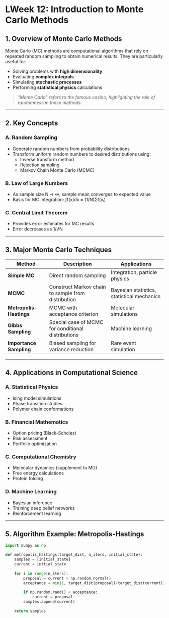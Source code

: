 # **LWeek 12: Introduction to Monte Carlo Methods**

## **1. Overview of Monte Carlo Methods**
Monte Carlo (MC) methods are computational algorithms that rely on repeated random sampling to obtain numerical results. They are particularly useful for:

- Solving problems with **high dimensionality**
- Evaluating **complex integrals**
- Simulating **stochastic processes**
- Performing **statistical physics** calculations

> *"Monte Carlo" refers to the famous casino, highlighting the role of randomness in these methods.*

---

## **2. Key Concepts**

### **A. Random Sampling**
- Generate random numbers from probability distributions
- Transform uniform random numbers to desired distributions using:
  - Inverse transform method
  - Rejection sampling
  - Markov Chain Monte Carlo (MCMC)

### **B. Law of Large Numbers**
- As sample size N → ∞, sample mean converges to expected value
- Basis for MC integration: ∫f(x)dx ≈ (1/N)Σf(xᵢ)

### **C. Central Limit Theorem**
- Provides error estimates for MC results
- Error decreases as 1/√N

---

## **3. Major Monte Carlo Techniques**

| Method | Description | Applications |
|--------|-------------|--------------|
| **Simple MC** | Direct random sampling | Integration, particle physics |
| **MCMC** | Construct Markov chain to sample from distribution | Bayesian statistics, statistical mechanics |
| **Metropolis-Hastings** | MCMC with acceptance criterion | Molecular simulations |
| **Gibbs Sampling** | Special case of MCMC for conditional distributions | Machine learning |
| **Importance Sampling** | Biased sampling for variance reduction | Rare event simulation |

---

## **4. Applications in Computational Science**

### **A. Statistical Physics**
- Ising model simulations
- Phase transition studies
- Polymer chain conformations

### **B. Financial Mathematics**
- Option pricing (Black-Scholes)
- Risk assessment
- Portfolio optimization

### **C. Computational Chemistry**
- Molecular dynamics (supplement to MD)
- Free energy calculations
- Protein folding

### **D. Machine Learning**
- Bayesian inference
- Training deep belief networks
- Reinforcement learning

---

## **5. Algorithm Example: Metropolis-Hastings**

```python
import numpy as np

def metropolis_hastings(target_dist, n_iters, initial_state):
    samples = [initial_state]
    current = initial_state
    
    for i in range(n_iters):
        proposal = current + np.random.normal()
        acceptance = min(1, target_dist(proposal)/target_dist(current))
        
        if np.random.rand() < acceptance:
            current = proposal
        samples.append(current)
    
    return samples
